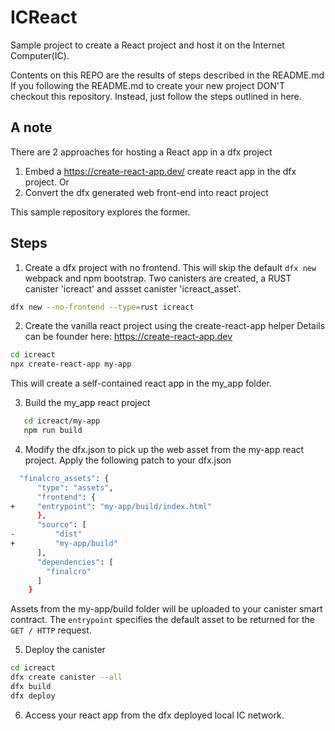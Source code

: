 # ICReact

Sample project to create a React project and host it on the Internet Computer(IC).

Contents on this REPO are the results of steps described in the README.md If
you following the README.md to create your new project DON'T checkout this repository.
Instead, just follow the steps outlined in here.


## A note
There are 2 approaches for hosting a React app in a dfx project
1. Embed a https://create-react-app.dev/ create react app in the dfx project.
Or
2. Convert the dfx generated web front-end into react project

This sample repository explores the former.

## Steps

1. Create a dfx project with no frontend.
This will skip the default `dfx new` webpack and npm bootstrap.
Two canisters are created, a RUST canister 'icreact' and assset canister 'icreact_asset'.

```bash
dfx new --no-frontend --type=rust icreact
```

2. Create the vanilla react project using the create-react-app helper
Details can be founder here: https://create-react-app.dev
```bash
cd icreact
npx create-react-app my-app
```
This will create a self-contained react app in the my_app folder.

3. Build the my_app react project
```bash
   cd icreact/my-app
   npm run build
```

4. Modify the dfx.json to pick up the web asset from the my-app react project.
Apply the following patch to your dfx.json
```bash
  "finalcro_assets": {
      "type": "assets",
      "frontend": {
+	  "entrypoint": "my-app/build/index.html"
      },
      "source": [
-         "dist"
+         "my-app/build"
      ],
      "dependencies": [
        "finalcro"
      ]
    }
```
Assets from the my-app/build folder will be uploaded to your canister smart contract.
The `entrypoint` specifies the default asset to be returned for the `GET / HTTP` request.

5. Deploy the canister
```bash
cd icreact
dfx create canister --all
dfx build
dfx deploy
```

6. Access your react app from the dfx deployed local IC network.
